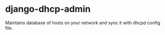 django-dhcp-admin
=================

Maintains database of hosts on your network and sync it with dhcpd config file.